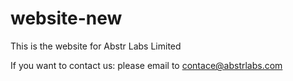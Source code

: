 # website-new

This is the website for Abstr Labs Limited

If you want to contact us: please email to contace@abstrlabs.com
